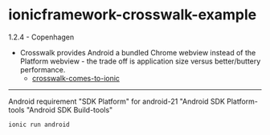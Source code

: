# ionicframework-crosswalk-example

1.2.4 - Copenhagen

* Crosswalk provides Android a bundled Chrome webview instead of the Platform webview - the trade off is application size versus better/buttery performance. 
  * [crosswalk-comes-to-ionic](http://ionicframework.com/blog/crosswalk-comes-to-ionic/)

---

Android requirement
"SDK Platform" for android-21
"Android SDK Platform-tools
"Android SDK Build-tools"

~~~
ionic run android
~~~
